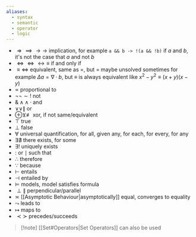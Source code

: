 ```yaml
---
aliases:
  - syntax
  - semantic
  - operator
  - logic
---
```

- $\Rightarrow\implies\to\rightarrow$ implication, for example 
  `a && b -> !(a && !b)` if $a$ and $b$, it's not the case that $a$ and not $b$
- $\Leftrightarrow\iff\leftrightarrow\equiv$ if and only if
- $\equiv\Leftrightarrow$ equivalent, same as $=$, but $=$ maybe unsolved sometimes
  for example $\Delta a=\nabla\cdot b$, but $\equiv$ is always equivalent like $x^2-y^2\equiv(x+y)(x-y)$
- $\propto$ proportional to
- $\lnot\neg\sim!$ not
- $\&\wedge\land\cdot\text{and}$
- $\lor\vee\parallel$ or
- $\oplus\veebar\not\equiv$ xor, if not same/equivalent
- $\top$ true
- $\bot$ false
- $\forall$ universal quantification, for all, given any, for each, for every, for any
- $\exists\nexists$ there exists, for some 
- $∃!$ uniquely exists
- : or $\mid$ such that
- $\therefore$ therefore
- $\because$ because
- $\vdash$ entails
- $\dashv$ entailed by
- $\models$ models, model satisfies formula
- $\perp\parallel$ perpendicular/parallel
- $\asymp$ [[Asymptotic Behaviour|asymptotically]] equal, converges to equality
- $\leadsto$ leads to
- $\mapsto$ maps to
- $\prec\succ$ precedes/succeeds

> [!note] [[Set#Operators|Set Operators]] can also be used

